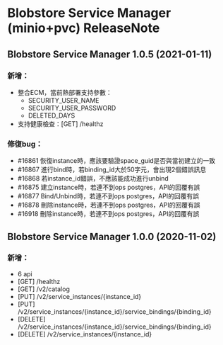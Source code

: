 # Blobstore Service Manager (minio+pvc) ReleaseNote

## Blobstore Service Manager 1.0.5 (2021-01-11)

### 新增：
- 整合ECM，當前熱部署支持參數：
    + SECURITY_USER_NAME
    + SECURITY_USER_PASSWORD
    + DELETED_DAYS
- 支持健康檢查：[GET] /healthz

### 修復bug：
- #16861 恢復instance時，應該要驗證space_guid是否與當初建立的一致
- #16867 進行bind時，若binding_id大於50字元，會出現2個錯誤訊息
- #16868 若instance_id錯誤，不應該能成功進行unbind
- #16875 建立instance時，若連不到ops postgres，API的回覆有誤
- #16877 Bind/Unbind時，若連不到ops postgres，API的回覆有誤
- #16878 刪除instance時，若連不到ops postgres，API的回覆有誤
- #16918 刪除instance時，若連不到ops postgres，API的回覆有誤
    
## Blobstore Service Manager 1.0.0 (2020-11-02)

### 新增：
- 6 api
- [GET] /healthz
- [GET] /v2/catalog
- [PUT] /v2/service_instances/{instance_id}
- [PUT] /v2/service_instances/{instance_id}/service_bindings/{binding_id}
- [DELETE] /v2/service_instances/{instance_id}/service_bindings/{binding_id}
- [DELETE] /v2/service_instances/{instance_id}
